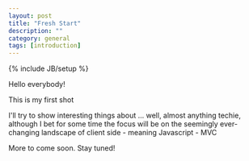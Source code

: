 ```yaml
---
layout: post
title: "Fresh Start"
description: ""
category: general
tags: [introduction]
---
```

{% include JB/setup %}

Hello everybody!

This is my first shot

I'll try to show interesting things about ... well, almost anything techie, although I bet for some time the focus will
be on the seemingly ever-changing landscape of client side - meaning Javascript - MVC

More to come soon. Stay tuned!


